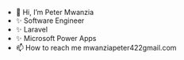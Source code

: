 - 👋 Hi, I’m Peter Mwanzia
- ✨ Software Engineer
- ✨ Laravel
- ✨ Microsoft Power Apps
- 📫 How to reach me mwanziapeter422gmail.com

<!---
Peter-pixel/Peter-pixel is a ✨ special ✨ repository because its `README.md` (this file) appears on your GitHub profile.
You can click the Preview link to take a look at your changes.
--->
